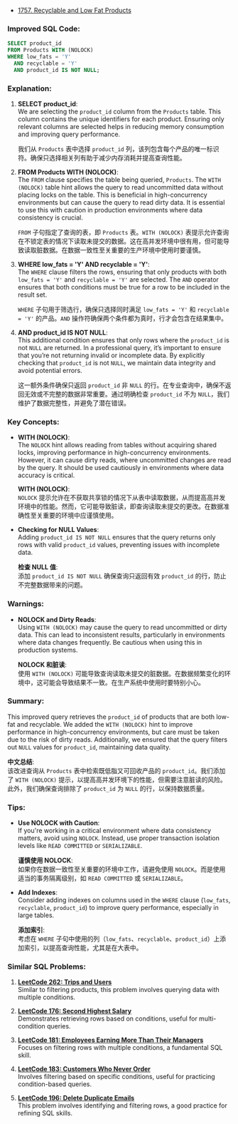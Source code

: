 - [1757. Recyclable and Low Fat Products](https://leetcode.com/problems/recyclable-and-low-fat-products/)

### Improved SQL Code:

```sql
SELECT product_id
FROM Products WITH (NOLOCK)
WHERE low_fats = 'Y'
  AND recyclable = 'Y'
  AND product_id IS NOT NULL;
```

### Explanation:

1. **SELECT product_id**:  
   We are selecting the `product_id` column from the `Products` table. This column contains the unique identifiers for each product. Ensuring only relevant columns are selected helps in reducing memory consumption and improving query performance.
   
   我们从 `Products` 表中选择 `product_id` 列，该列包含每个产品的唯一标识符。确保只选择相关列有助于减少内存消耗并提高查询性能。

2. **FROM Products WITH (NOLOCK)**:  
   The `FROM` clause specifies the table being queried, `Products`. The `WITH (NOLOCK)` table hint allows the query to read uncommitted data without placing locks on the table. This is beneficial in high-concurrency environments but can cause the query to read dirty data. It is essential to use this with caution in production environments where data consistency is crucial.

   `FROM` 子句指定了查询的表，即 `Products` 表。`WITH (NOLOCK)` 表提示允许查询在不锁定表的情况下读取未提交的数据。这在高并发环境中很有用，但可能导致读取脏数据。在数据一致性至关重要的生产环境中使用时要谨慎。

3. **WHERE low_fats = 'Y' AND recyclable = 'Y'**:  
   The `WHERE` clause filters the rows, ensuring that only products with both `low_fats = 'Y'` and `recyclable = 'Y'` are selected. The `AND` operator ensures that both conditions must be true for a row to be included in the result set.
   
   `WHERE` 子句用于筛选行，确保只选择同时满足 `low_fats = 'Y'` 和 `recyclable = 'Y'` 的产品。`AND` 操作符确保两个条件都为真时，行才会包含在结果集中。

4. **AND product_id IS NOT NULL**:  
   This additional condition ensures that only rows where the `product_id` is not `NULL` are returned. In a professional query, it’s important to ensure that you’re not returning invalid or incomplete data. By explicitly checking that `product_id` is not `NULL`, we maintain data integrity and avoid potential errors.
   
   这一额外条件确保只返回 `product_id` 非 `NULL` 的行。在专业查询中，确保不返回无效或不完整的数据非常重要。通过明确检查 `product_id` 不为 `NULL`，我们维护了数据完整性，并避免了潜在错误。

### Key Concepts:

- **WITH (NOLOCK)**:  
   The `NOLOCK` hint allows reading from tables without acquiring shared locks, improving performance in high-concurrency environments. However, it can cause dirty reads, where uncommitted changes are read by the query. It should be used cautiously in environments where data accuracy is critical.
   
   **WITH (NOLOCK)**:  
   `NOLOCK` 提示允许在不获取共享锁的情况下从表中读取数据，从而提高高并发环境中的性能。然而，它可能导致脏读，即查询读取未提交的更改。在数据准确性至关重要的环境中应谨慎使用。

- **Checking for NULL Values**:  
   Adding `product_id IS NOT NULL` ensures that the query returns only rows with valid `product_id` values, preventing issues with incomplete data.
   
   **检查 NULL 值**:  
   添加 `product_id IS NOT NULL` 确保查询只返回有效 `product_id` 的行，防止不完整数据带来的问题。

### Warnings:

- **NOLOCK and Dirty Reads**:  
   Using `WITH (NOLOCK)` may cause the query to read uncommitted or dirty data. This can lead to inconsistent results, particularly in environments where data changes frequently. Be cautious when using this in production systems.
   
   **NOLOCK 和脏读**:  
   使用 `WITH (NOLOCK)` 可能导致查询读取未提交的脏数据。在数据频繁变化的环境中，这可能会导致结果不一致。在生产系统中使用时要特别小心。

### Summary:
This improved query retrieves the `product_id` of products that are both low-fat and recyclable. We added the `WITH (NOLOCK)` hint to improve performance in high-concurrency environments, but care must be taken due to the risk of dirty reads. Additionally, we ensured that the query filters out `NULL` values for `product_id`, maintaining data quality.

**中文总结**:  
该改进查询从 `Products` 表中检索既低脂又可回收产品的 `product_id`。我们添加了 `WITH (NOLOCK)` 提示，以提高高并发环境下的性能，但需要注意脏读的风险。此外，我们确保查询排除了 `product_id` 为 `NULL` 的行，以保持数据质量。

### Tips:

- **Use NOLOCK with Caution**:  
   If you're working in a critical environment where data consistency matters, avoid using `NOLOCK`. Instead, use proper transaction isolation levels like `READ COMMITTED` or `SERIALIZABLE`.
   
   **谨慎使用 NOLOCK**:  
   如果你在数据一致性至关重要的环境中工作，请避免使用 `NOLOCK`。而是使用适当的事务隔离级别，如 `READ COMMITTED` 或 `SERIALIZABLE`。

- **Add Indexes**:  
   Consider adding indexes on columns used in the `WHERE` clause (`low_fats`, `recyclable`, `product_id`) to improve query performance, especially in large tables.
   
   **添加索引**:  
   考虑在 `WHERE` 子句中使用的列（`low_fats`、`recyclable`、`product_id`）上添加索引，以提高查询性能，尤其是在大表中。

### Similar SQL Problems:

1. **[LeetCode 262: Trips and Users](https://leetcode.com/problems/trips-and-users/)**  
   Similar to filtering products, this problem involves querying data with multiple conditions.

2. **[LeetCode 176: Second Highest Salary](https://leetcode.com/problems/second-highest-salary/)**  
   Demonstrates retrieving rows based on conditions, useful for multi-condition queries.

3. **[LeetCode 181: Employees Earning More Than Their Managers](https://leetcode.com/problems/employees-earning-more-than-their-managers/)**  
   Focuses on filtering rows with multiple conditions, a fundamental SQL skill.

4. **[LeetCode 183: Customers Who Never Order](https://leetcode.com/problems/customers-who-never-order/)**  
   Involves filtering based on specific conditions, useful for practicing condition-based queries.

5. **[LeetCode 196: Delete Duplicate Emails](https://leetcode.com/problems/delete-duplicate-emails/)**  
   This problem involves identifying and filtering rows, a good practice for refining SQL skills.
